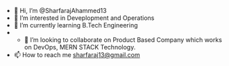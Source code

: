 - 👋 Hi, I’m @SharfarajAhammed13
- 👀 I’m interested in Deveplopment and Operations
- 🌱 I’m currently learning B.Tech Engineering
- - 💞️ I’m looking to collaborate on Product Based Company which works on DevOps, MERN STACK Technology.
- 📫 How to reach me sharfaraj13@gmail.com

<!---
SharfarajAhammed13/SharfarajAhammed13 is a ✨ special ✨ repository because its `README.md` (this file) appears on your GitHub profile.
You can click the Preview link to take a look at your changes.
--->
